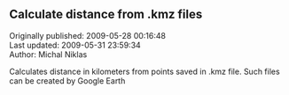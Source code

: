 ## Calculate distance from .kmz files  
Originally published: 2009-05-28 00:16:48  
Last updated: 2009-05-31 23:59:34  
Author: Michal Niklas  
  
Calculates distance in kilometers from points saved in .kmz file.
Such files can be created by Google Earth
